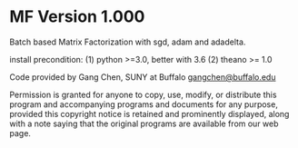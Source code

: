 # MF Version 1.000
Batch based Matrix Factorization with sgd, adam and adadelta.

install precondition:
(1) python >=3.0, better with 3.6
(2) theano >= 1.0


Code provided by Gang Chen, SUNY at Buffalo
gangchen@buffalo.edu

Permission is granted for anyone to copy, use, modify, or distribute this
program and accompanying programs and documents for any purpose, provided
this copyright notice is retained and prominently displayed, along with
a note saying that the original programs are available from our web page.
